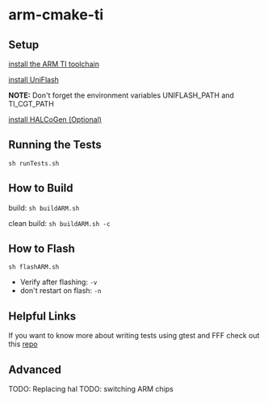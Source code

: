 # arm-cmake-ti

## Setup
[install the ARM TI toolchain](docs/toolchainInstall.md)

[install UniFlash](docs/uniflashInstall.md)

**NOTE:** Don't forget the environment variables UNIFLASH_PATH and 
TI_CGT_PATH

[install HALCoGen (Optional)](docs/HALCoGenOnMac.md)

## Running the Tests
`sh runTests.sh`

## How to Build
build: `sh buildARM.sh`

clean build: `sh buildARM.sh -c`

## How to Flash
`sh flashARM.sh`
 - Verify after flashing: `-v`
 - don't restart on flash: `-n`

## Helpful Links
If you want to know more about writing tests using gtest and FFF check out this
[repo](https://github.com/PillarTechnology/getting-started-tdd-in-c)

## Advanced
TODO: Replacing hal
TODO: switching ARM chips